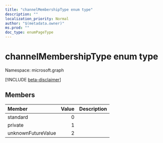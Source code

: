 ```yaml
---
title: "channelMembershipType enum type"
description: ""
localization_priority: Normal
author: "$(metadata.owner)"
ms.prod: ""
doc_type: enumPageType
---
```


# channelMembershipType enum type

Namespace: microsoft.graph

[!INCLUDE [beta-disclaimer](../../includes/beta-disclaimer.md)]

## Members

| Member             | Value | Description |
| :----------------- | ----: | :---------- |
| standard           | 0     |             |
| private            | 1     |             |
| unknownFutureValue | 2     |             |
